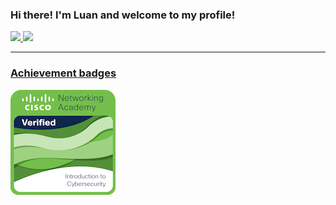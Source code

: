 ### Hi there! I'm Luan and welcome to my profile!

 <div>
  <a href="https://github.com/luanmarques1789">
  <img height="180em" src="https://github-readme-stats.vercel.app/api?username=luanmarques1789&show_icons=true&theme=dracula&include_all_commits=true&count_private=true"/>
  <img height="180em" src="https://github-readme-stats.vercel.app/api/top-langs/?username=luanmarques1789&layout=compact&langs_count=7&theme=dracula"/>
</div>

---

### Achievement badges

<a href="https://www.credly.com/badges/3b5abd57-e653-42e9-a3ec-127b5b37ab91/public_url">
<img alt="Cisco's Introduction to Cybersecurity badge" src="assets/introduction-to-cybersecurity.png" />
</a>
